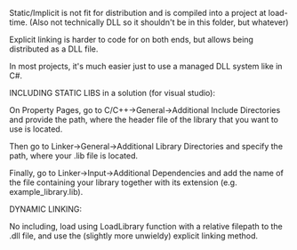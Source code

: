 Static/Implicit is not fit for distribution and is compiled into a project at load-time. (Also not technically DLL so it shouldn't be in this folder, but whatever)

Explicit linking is harder to code for on both ends, but allows being distributed as a DLL file.

In most projects, it's much easier just to use a managed DLL system like in C#.


INCLUDING STATIC LIBS in a solution (for visual studio):

On Property Pages, go to C/C++->General->Additional Include Directories and provide the path, where the header file of the library that you want to use is located.

Then go to Linker->General->Additional Library Directories and specify the path, where your .lib file is located.

Finally, go to Linker->Input->Additional Dependencies and add the name of the file containing your library together with its extension (e.g. example_library.lib).


DYNAMIC LINKING: 

No including, load using LoadLibrary function with a relative filepath to the .dll file, and use the (slightly more unwieldy) explicit linking method.
